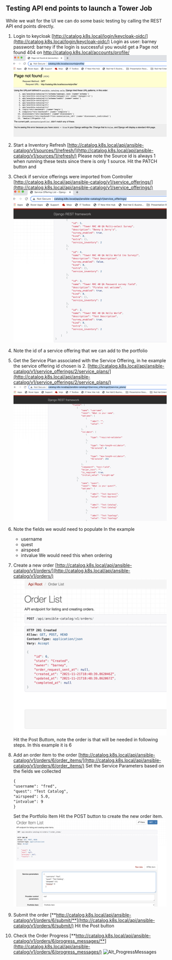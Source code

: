 ## Testing API end points to launch a Tower Job

While we wait for the UI we can do some basic testing by calling the REST API end points directly.

1. Login to keycloak
     [http://catalog.k8s.local/login/keycloak-oidc/](http://catalog.k8s.local/login/keycloak-oidc/)
     Login as user: barney password: barney
     if the login is successful you would get a Page not found 404 on http://catalog.k8s.local/accounts/profile/
    ![Alt_LoginSuccess](./docs/drf_images/successful_login.png?raw=true)
2. Start a Inventory Refresh
     [http://catalog.k8s.local/api/ansible-catalog/v1/sources/1/refresh/](http://catalog.k8s.local/api/ansible-catalog/v1/sources/1/refresh/)
    Please note the Source id is always 1 when running these tests since there is only 1 source.
     Hit the PATCH button and 
3. Check if service offerings were imported from Controller
[http://catalog.k8s.local/api/ansible-catalog/v1/service_offerings/](http://catalog.k8s.local/api/ansible-catalog/v1/service_offerings/)
![Alt_ServiceOfferings](./drf_images/service_offerings.png?raw=true)
4. Note the id of a service offering that we can add to the portfolio
5. Get the Service Plan associated with the Service Offering, in he example the service offering id chosen is 2.
[http://catalog.k8s.local/api/ansible-catalog/v1/service_offerings/2/service_plans/](http://catalog.k8s.local/api/ansible-catalog/v1/service_offerings/2/service_plans/)
![Alt_ServicePlans](./drf_images/service_plan.png?raw=true)
6. Note the fields we would need to populate
    In the example
    * username
    * quest
    * airspeed
    * intvalue
   We would need this when ordering
7. Create a new order
     [http://catalog.k8s.local/api/ansible-catalog/v1/orders/](http://catalog.k8s.local/api/ansible-catalog/v1/orders/)
![Alt_OrderCreated](./drf_images/order_created.png?raw=true)
     Hit the Post Buttom, note the order is that will be needed in following steps. In this example it is 6
8. Add an order item to the order
       [http://catalog.k8s.local/api/ansible-catalog/v1/orders/6/order_items/](http://catalog.k8s.local/api/ansible-catalog/v1/orders/6/order_items/) 
       Set the Service Parameters based on the fields we collected
       
    ```
    {
    "username": "fred",
    "quest": "Test Catalog",
    "airspeed": 5.0,
    "intvalue": 9
    }
    ```
    Set the Portfolio Item
    Hit the POST button to create the new order item. 
![Alt_AddOrderItem](./drf_images/add_an_order_item.png?raw=true)
9. Submit the order
[**http://catalog.k8s.local/api/ansible-catalog/v1/orders/6/submit/**](http://catalog.k8s.local/api/ansible-catalog/v1/orders/6/submit/) 
Hit the Post button 
11. Check the Order Progress
[**http://catalog.k8s.local/api/ansible-catalog/v1/orders/6/progress_messages/**](http://catalog.k8s.local/api/ansible-catalog/v1/orders/6/progress_messages/)
![Alt_ProgressMessages](./drf_images/progress_messages)

